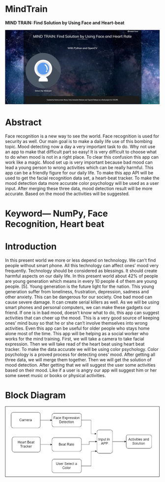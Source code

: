 # MindTrain

<b>MIND TRAIN: Find Solution by Using Face and Heart-beat</b>

![Diagram](Diagram/ss1.jpg)

# Abstract
Face recognition is a new way to see the world. Face recognition is used for security as well. Our main goal is to make a daily life use of this bombing topic. Mood detecting now a day a very important task to do. Why not use an app to make that difficult part so easy! It is very difficult to choose what to do when mood is not in a right place. To clear this confusion this app can work like a magic. Mood set up is very important because bad mood can lead a young person to wrong activities which can be really harmful. This app can be a friendly figure for our daily life. To make this app API will be used to get the facial recognition data set, a heart-beat tracker. To make the mood detection data more accurate color psychology will be used as a user input. After merging these three data, mood detection result will be more accurate. Based on the mood the activities will be suggested.  

# Keyword— NumPy, Face Recognition, Heart beat

# Introduction
In this present world we more or less depend on technology. We can’t find people without smart phone. All this technology can affect ones’ mood very frequently. Technology should be considered as blessings. It should create harmful aspects on our daily life. In this present world about 42% of people are young generation which means in every 10 people 4 of them are young people. [5]. Young generation is the future light for the nation. This young generation suffer from loneliness, frustration, depression, sadness and other anxiety. This can be dangerous for our society. One bad mood can cause severe damage. It can create serial killers as well. 
As we will be using smart phones and personal computers, we can make these gadgets our friend. If one is in bad mood, doesn’t know what to do, this app can suggest activities that can cheer up the mood. This is a very good source of keeping ones’ mind busy so that he or she can’t involve themselves into wrong activities. Even this app can be useful for older people who stays home alone most of the time. This app will be helping as a social worker who works for the mind training. First, we will take a camera to take facial expression. Then we will take read of the heart beat using heart beat tracker. To make the data accurate we will be using color psychology. Color psychology is a proved process for detecting ones’ mood. After getting all three data, we will merge them together. Then we will get the solution of mood detection. After getting that we will suggest the user some activities based on their mood. Like if a user is angry our app will suggest him or her some sweet music or books or physical activities. 

# Block Diagram
![Diagram](Diagram/BlockDiagram.jpg)
